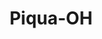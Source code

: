 ---
title: Piqua-OH
slug: piqua-oh
f_state:
- cms/state/ohio.md
f_locations:
- cms/payday-loan/cash-advantedge-6620.md
- cms/payday-loan/cashland-9214.md
- cms/payday-loan/check-into-cash-12239.md
- cms/payday-loan/check-into-cash-12288.md
- cms/payday-loan/check-into-cash-of-ohio-13528.md
- cms/payday-loan/national-cash-advance-22554.md
- cms/payday-loan/schear-financial-service-inc-26231.md
updated-on: '2024-05-30T13:41:28.615Z'
created-on: '2024-05-30T13:41:28.615Z'
published-on: '2024-05-30T13:54:32.469Z'
f_city: Piqua
layout: '[city].html'
tags: city
---